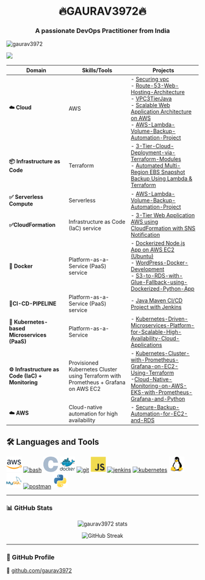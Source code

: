 <h1 align="center">🔥GAURAV3972🔥</h1>
<h3 align="center">A passionate DevOps Practitioner from India</h3>

<p align="left"> <img src="https://komarev.com/ghpvc/?username=gaurav3972&label=Profile%20views&color=0e75b6&style=flat" alt="gaurav3972" /> </p>
<img src="https://readme-typing-svg.herokuapp.com/?font=Righteous&size=35&center=true&vCenter=true&width=700&height=70&duration=4000&lines=Hi+There!+👋;+I'm+Gaurav+Patil!;+A+DevOps+Engineer+from+India!" />



| Domain                       | Skills/Tools                                   | Projects                                                                                                                                                                                                                                                                                                                                                                                                                                                               |
| ---------------------------- | ---------------------------------------------- | ---------------------------------------------------------------------------------------------------------------------------------------------------------------------------------------------------------------------------------------------------------------------------------------------------------------------------------------------------------------------------------------------------------------------------------------------------------------------- |
| **☁️ Cloud**                    | AWS                                            |- [Securing vpc](https://github.com/gaurav3972/secure-vpc.git)<br>- [Route-53-Web-Hosting-Architecture](https://github.com/gaurav3972/Route-53-Web-Hosting-Architecture.git)<br>- [VPC3TierJava](https://github.com/gaurav3972/VPC3TierJava.git)<br>- [Scalable Web Application Architecture on AWS](https://github.com/gaurav3972/AutoScale-Load-Balancer-with-Route-53-Project)<br>- [AWS-Lambda-Volume-Backup-Automation-Project](https://github.com/gaurav3972/AWS-Lambda-Volume-Backup-Automation-Project)                               |
| **📦 Infrastructure as Code**   | Terraform                                      |- [3-Tier-Cloud-Deployment-via-Terraform-Modules](https://github.com/gaurav3972/3-Tier-Cloud-Deployment-via-Terraform-Modules-1.git)<br>- [Automated Multi-Region EBS Snapshot Backup Using Lambda & Terraform](https://github.com/gaurav3972/terraform-ebs-snapshot)                                                                 |
| **✅ Serverless Compute**   | Serverless                                      | - [AWS-Lambda-Volume-Backup-Automation-Project](https://github.com/gaurav3972/AWS-Lambda-Volume-Backup-Automation-Project)                              |
| **✅CloudFormation**   |Infrastructure as Code (IaC) service                                     | - [3-Tier Web Application AWS using CloudFormation with SNS Notification](https://github.com/gaurav3972/gaurav3972-AWS-CloudFormation-3-Tier-application)      
| **🐳 Docker**   |Platform-as-a-Service (PaaS) service                                     | - [Dockerized Node.js App on AWS EC2 (Ubuntu)](https://github.com/gaurav3972/dockerized-nodejs-on-ec2)<br>- [WordPress-Docker-Development](https://github.com/gaurav3972/WordPress-Docker-Development)<br>- [S3-to-RDS-with-Glue-Fallback-using-Dockerized-Python-App](https://github.com/gaurav3972/S3-to-RDS-with-Glue-Fallback-using-Dockerized-Python-App)
| **🔁CI-CD-PIPELINE**   |Platform-as-a-Service (PaaS) service                                     | - [Java Maven CI/CD Project with Jenkins](https://github.com/gaurav3972/Java-Maven-CI-CD-Project-with-Jenkins)
**🔹 Kubernetes-based Microservices (PaaS)** | Platform-as-a-Service                                       | - [Kubernetes-Driven-Microservices-Platform-for-Scalable-High-Availability-Cloud-Applications](https://github.com/gaurav3972/Kubernetes-Driven-Microservices-Platform-for-Scalable-High-Availability-Cloud-Applications)                              |
**⚙️ Infrastructure as Code (IaC) + Monitoring** | Provisioned Kubernetes Cluster using Terraform with Prometheus + Grafana on AWS EC2                                        | - [Kubernetes-Cluster-with-Prometheus-Grafana-on-EC2-Using-Terraform](https://github.com/gaurav3972/Kubernetes-Cluster-with-Prometheus-Grafana-on-EC2-Using-Terraform)<br>-[Cloud-Native-Monitoring-on-AWS-EKS-with-Prometheus-Grafana-and-Python](https://github.com/gaurav3972/Cloud-Native-Monitoring-on-AWS-EKS-with-Prometheus-Grafana-and-Python)                              |          
**☁️ AWS** | Cloud-native automation for high availability                                       | - [Secure-Backup-Automation-for-EC2-and-RDS](https://github.com/gaurav3972/Secure-Backup-Automation-for-EC2-and-RDS)                              |
## 🛠️ Languages and Tools

<p align="left">
  <a href="https://aws.amazon.com" target="_blank"><img src="https://raw.githubusercontent.com/devicons/devicon/master/icons/amazonwebservices/amazonwebservices-original-wordmark.svg" alt="aws" width="40" height="40"/></a>
  <a href="https://www.gnu.org/software/bash/" target="_blank"><img src="https://www.vectorlogo.zone/logos/gnu_bash/gnu_bash-icon.svg" alt="bash" width="40" height="40"/></a>
  <a href="https://www.cprogramming.com/" target="_blank"><img src="https://raw.githubusercontent.com/devicons/devicon/master/icons/c/c-original.svg" alt="c" width="40" height="40"/></a>
  <a href="https://www.docker.com/" target="_blank"><img src="https://raw.githubusercontent.com/devicons/devicon/master/icons/docker/docker-original-wordmark.svg" alt="docker" width="40" height="40"/></a>
  <a href="https://git-scm.com/" target="_blank"><img src="https://www.vectorlogo.zone/logos/git-scm/git-scm-icon.svg" alt="git" width="40" height="40"/></a>
  <a href="https://developer.mozilla.org/en-US/docs/Web/JavaScript" target="_blank"><img src="https://raw.githubusercontent.com/devicons/devicon/master/icons/javascript/javascript-original.svg" alt="javascript" width="40" height="40"/></a>
  <a href="https://www.jenkins.io" target="_blank"><img src="https://www.vectorlogo.zone/logos/jenkins/jenkins-icon.svg" alt="jenkins" width="40" height="40"/></a>
  <a href="https://kubernetes.io" target="_blank"><img src="https://www.vectorlogo.zone/logos/kubernetes/kubernetes-icon.svg" alt="kubernetes" width="40" height="40"/></a>
  <a href="https://www.linux.org/" target="_blank"><img src="https://raw.githubusercontent.com/devicons/devicon/master/icons/linux/linux-original.svg" alt="linux" width="40" height="40"/></a>
  <a href="https://www.mysql.com/" target="_blank"><img src="https://raw.githubusercontent.com/devicons/devicon/master/icons/mysql/mysql-original-wordmark.svg" alt="mysql" width="40" height="40"/></a>
  <a href="https://postman.com" target="_blank"><img src="https://www.vectorlogo.zone/logos/getpostman/getpostman-icon.svg" alt="postman" width="40" height="40"/></a>
  <a href="https://www.python.org" target="_blank"><img src="https://raw.githubusercontent.com/devicons/devicon/master/icons/python/python-original.svg" alt="python" width="40" height="40"/></a>
</p>

---

### 📊 GitHub Stats

<p align="center">
  <img src="https://github-readme-stats.vercel.app/api?username=gaurav3972&show_icons=true&theme=tokyonight" alt="gaurav3972 stats"/>
  <br/>
</p>
<p align="center">
  <img src="https://streak-stats.demolab.com?user=gaurav3972&theme=radical&hide_border=true" alt="GitHub Streak" />
</p>

---

### 🔗 GitHub Profile

📌 [github.com/gaurav3972](https://github.com/gaurav3972)